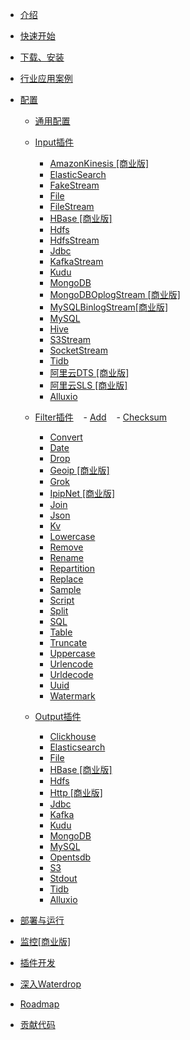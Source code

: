 - [介绍](/zh-cn/v1/README)

- [快速开始](/zh-cn/v1/quick-start)

- [下载、安装](/zh-cn/v1/installation)

- [行业应用案例](/zh-cn/v1/case_study/)

- [配置](/zh-cn/v1/configuration/base)
  - [通用配置](/zh-cn/v1/configuration/base)
  - [Input插件](/zh-cn/v1/configuration/input-plugin)
    - [AmazonKinesis [商业版]](/zh-cn/v1/configuration/input-plugins/AmazonKinesisStream)
    - [ElasticSearch](/zh-cn/v1/configuration/input-plugins/Elasticsearch)
    - [FakeStream](/zh-cn/v1/configuration/input-plugins/FakeStream)
    - [File](/zh-cn/v1/configuration/input-plugins/File)
    - [FileStream](/zh-cn/v1/configuration/input-plugins/FileStream)
    - [HBase [商业版]](/zh-cn/v1/configuration/input-plugins/HBase)
    - [Hdfs](/zh-cn/v1/configuration/input-plugins/Hdfs)
    - [HdfsStream](/zh-cn/v1/configuration/input-plugins/HdfsStream)
    - [Jdbc](/zh-cn/v1/configuration/input-plugins/Jdbc)
    - [KafkaStream](/zh-cn/v1/configuration/input-plugins/KafkaStream)
    - [Kudu](/zh-cn/v1/configuration/input-plugins/Kudu)
    - [MongoDB](/zh-cn/v1/configuration/input-plugins/MongoDB)
    - [MongoDBOplogStream [商业版]](/zh-cn/v1/configuration/input-plugins/MongoDBOplogStream)
    - [MySQLBinlogStream[商业版]](/zh-cn/v1/configuration/input-plugins/MySQLBinlogStream)
    - [MySQL](/zh-cn/v1/configuration/input-plugins/MySQL)
    - [Hive](/zh-cn/v1/configuration/input-plugins/Hive)
    - [S3Stream](/zh-cn/v1/configuration/input-plugins/S3Stream)
    - [SocketStream](/zh-cn/v1/configuration/input-plugins/SocketStream)
    - [Tidb](/zh-cn/v1/configuration/input-plugins/Tidb)
    - [阿里云DTS [商业版]](/zh-cn/v1/configuration/input-plugins/AliyunDtsStream)
    - [阿里云SLS [商业版]](/zh-cn/v1/configuration/input-plugins/AliyunSlsStream)
    - [Alluxio](/zh-cn/v1/configuration/input-plugins/Alluxio)
        
  - [Filter插件](/zh-cn/v1/configuration/filter-plugin)
    - [Add](/zh-cn/v1/configuration/filter-plugins/Add)
    - [Checksum](/zh-cn/v1/configuration/filter-plugins/Checksum)
    - [Convert](/zh-cn/v1/configuration/filter-plugins/Convert)
    - [Date](/zh-cn/v1/configuration/filter-plugins/Date)
    - [Drop](/zh-cn/v1/configuration/filter-plugins/Drop)
    - [Geoip [商业版]](/zh-cn/v1/configuration/filter-plugins/Geoip)
    - [Grok](/zh-cn/v1/configuration/filter-plugins/Grok)
    - [IpipNet [商业版]](/zh-cn/v1/configuration/filter-plugins/IpipNet)
    - [Join](/zh-cn/v1/configuration/filter-plugins/Join)
    - [Json](/zh-cn/v1/configuration/filter-plugins/Json)
    - [Kv](/zh-cn/v1/configuration/filter-plugins/Kv)
    - [Lowercase](/zh-cn/v1/configuration/filter-plugins/Lowercase)
    - [Remove](/zh-cn/v1/configuration/filter-plugins/Remove)
    - [Rename](/zh-cn/v1/configuration/filter-plugins/Rename)
    - [Repartition](/zh-cn/v1/configuration/filter-plugins/Repartition)
    - [Replace](/zh-cn/v1/configuration/filter-plugins/Replace)
    - [Sample](/zh-cn/v1/configuration/filter-plugins/Sample)
    - [Script](/zh-cn/v1/configuration/filter-plugins/Script)
    - [Split](/zh-cn/v1/configuration/filter-plugins/Split)
    - [SQL](/zh-cn/v1/configuration/filter-plugins/Sql)
    - [Table](/zh-cn/v1/configuration/filter-plugins/Table)
    - [Truncate](/zh-cn/v1/configuration/filter-plugins/Truncate)
    - [Uppercase](/zh-cn/v1/configuration/filter-plugins/Uppercase)
    - [Urlencode](/zh-cn/v1/configuration/filter-plugins/Urlencode)
    - [Urldecode](/zh-cn/v1/configuration/filter-plugins/Urldecode)
    - [Uuid](/zh-cn/v1/configuration/filter-plugins/Uuid)
    - [Watermark](/zh-cn/v1/configuration/filter-plugins/Watermark)

  - [Output插件](/zh-cn/v1/configuration/output-plugin)
    - [Clickhouse](/zh-cn/v1/configuration/output-plugins/Clickhouse)
    - [Elasticsearch](/zh-cn/v1/configuration/output-plugins/Elasticsearch)
    - [File](/zh-cn/v1/configuration/output-plugins/File)
    - [HBase [商业版]](/zh-cn/v1/configuration/output-plugins/HBase)
    - [Hdfs](/zh-cn/v1/configuration/output-plugins/Hdfs)
    - [Http [商业版]](/zh-cn/v1/configuration/output-plugins/Http)
    - [Jdbc](/zh-cn/v1/configuration/output-plugins/Jdbc)
    - [Kafka](/zh-cn/v1/configuration/output-plugins/Kafka)
    - [Kudu](/zh-cn/v1/configuration/output-plugins/Kudu)
    - [MongoDB](/zh-cn/v1/configuration/output-plugins/MongoDB)
    - [MySQL](/zh-cn/v1/configuration/output-plugins/MySQL)
    - [Opentsdb](/zh-cn/v1/configuration/output-plugins/Opentsdb)
    - [S3](/zh-cn/v1/configuration/output-plugins/S3)
    - [Stdout](/zh-cn/v1/configuration/output-plugins/Stdout)
    - [Tidb](/zh-cn/v1/configuration/output-plugins/Tidb)
    - [Alluxio](/zh-cn/v1/configuration/output-plugins/Alluxio)

- [部署与运行](/zh-cn/v1/deployment)

- [监控[商业版]](/zh-cn/v1/monitoring)

- [插件开发](/zh-cn/v1/developing-plugin)

- [深入Waterdrop](/zh-cn/v1/internal)

- [Roadmap](/zh-cn/v1/roadmap)

- [贡献代码](/zh-cn/v1/contribution.md)
